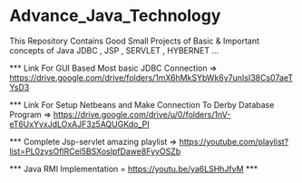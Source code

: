 # Advance_Java_Technology

This Repository Contains Good Small Projects of Basic & Important concepts of Java JDBC , JSP , SERVLET , HYBERNET ...

*** Link For GUI Based Most basic JDBC Connection => https://drive.google.com/drive/folders/1mX6hMkSYbWk6y7unIsI38Cs07aeTYsD3

*** Link For Setup Netbeans and Make Connection To Derby Database Program => https://drive.google.com/drive/u/0/folders/1nV-eT6UxYvxJdLOxAJF3z5AQUGKdo_PI

*** Complete Jsp-servlet amazing playlist => https://youtube.com/playlist?list=PL0zysOflRCel5BSXoslpfDawe8FyyOSZb


*** Java RMI Implementation = https://youtu.be/ya6LSHhJfvM ***


